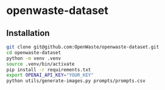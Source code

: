 # openwaste-dataset

## Installation

```bash
git clone git@github.com:OpenWaste/openwaste-dataset.git
cd openwaste-dataset
python -m venv .venv
source .venv/bin/activate
pip install -r requirements.txt
export OPENAI_API_KEY="YOUR_KEY"
python utils/generate-images.py prompts/prompts.csv
```